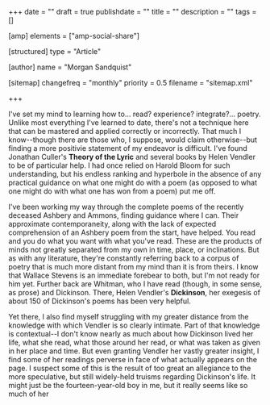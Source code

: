 +++
date = ""
draft = true
publishdate = ""
title = ""
description = ""
tags = []

[amp]
    elements = ["amp-social-share"]

[structured]
    type = "Article"

[author]
    name = "Morgan Sandquist"

[sitemap]
  changefreq = "monthly"
  priority = 0.5
  filename = "sitemap.xml"

+++

I've set my mind to learning how to... read? experience? integrate?... poetry. Unlike most everything I've learned to date, there's not a technique here that can be mastered and applied correctly or incorrectly. That much I know--though there are those who, I suppose, would claim otherwise--but finding a more positivie statement of my endeavor is difficult. I've found Jonathan Culler's **Theory of the Lyric** and several books by Helen Vendler to be of particular help. I had once relied on Harold Bloom for such understanding, but his endless ranking and hyperbole in the absence of any practical guidance on what one might do with a poem (as opposed to what one might do with what one has won from a poem) put me off.

I've been working my way through the complete poems of the recently deceased Ashbery and Ammons, finding guidance where I can. Their approximate contemporaneity, along with the lack of expected comprehension of an Ashbery poem from the start, have helped. You read and you do what you want with what you've read. These are the products of minds not greatly separated from my own in time, place, or inclinations. But as with any literature, they're constantly referring back to a corpus of poetry that is much more distant from my mind than it is from theirs. I know that Wallace Stevens is an immediate forebear to both, but I'm not ready for him yet. Further back are Whitman, who I have read (though, in some sense, as prose) and Dickinson. There, Helen Vendler's **Dickinson**, her exegesis of about 150 of Dickinson's poems has been very helpful.

Yet there, I also find myself struggling with my greater distance from the knowledge with which Vendler is so clearly intimate. Part of that knowledge is contextual--I don't know nearly as much about how Dickinson lived her life, what she read, what those around her read, or what was taken as given in her place and time. But even granting Vendler her vastly greater insight, I find some of her readings perverse in face of what actually appears on the page. I suspect some of this is the result of too great an allegiance to the more speculative, but still widely-held truisms regarding Dickinson's life. It might just be the fourteen-year-old boy in me, but it really seems like so much of her 